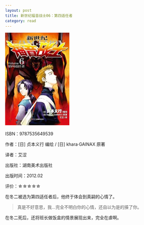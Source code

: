 ```yaml
---
layout: post
title: 新世纪福音战士06：第四适任者
category: read
---
```

<img class="cover" title="9787535649539" src="/images/2012/04/9787535649539-209x300.jpg" alt="新世纪福音战士06：第四适任者" width="209" height="300" />

ISBN：9787535649539

作者：[日] 贞本义行 编绘 / [日] khara·GAINAX 原著

译者：艾涩

出版社：湖南美术出版社

出版时间：2012.02

评价：☆☆☆☆☆

在冬二被选为第四适任者后，他终于体会到真嗣的心情了。

<blockquote>真是不好意思，我...完全不明白你的心情，还自以为是的揍了你。</blockquote>

在冬二死后，还将班长做饭盒的情景展现出来，完全在虐啊。
